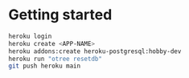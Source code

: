 # Getting started

```bash
heroku login
heroku create <APP-NAME>
heroku addons:create heroku-postgresql:hobby-dev
heroku run "otree resetdb"
git push heroku main
```